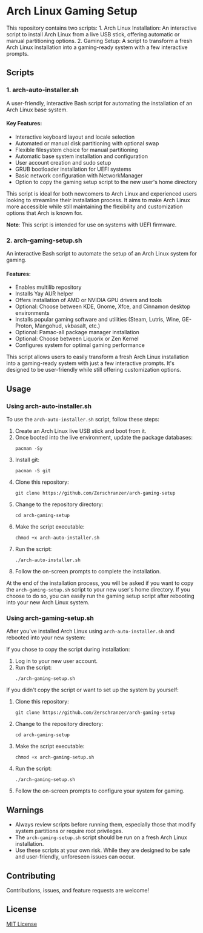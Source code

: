 # Arch Linux Gaming Setup

This repository contains two scripts: 1. Arch Linux Installation: An interactive script to install Arch Linux from a live USB stick, offering automatic or manual partitioning options. 2. Gaming Setup: A script to transform a fresh Arch Linux installation into a gaming-ready system with a few interactive prompts.

## Scripts

### 1. arch-auto-installer.sh

A user-friendly, interactive Bash script for automating the installation of an Arch Linux base system.

#### Key Features:
- Interactive keyboard layout and locale selection
- Automated or manual disk partitioning with optional swap
- Flexible filesystem choice for manual partitioning
- Automatic base system installation and configuration
- User account creation and sudo setup
- GRUB bootloader installation for UEFI systems
- Basic network configuration with NetworkManager
- Option to copy the gaming setup script to the new user's home directory

This script is ideal for both newcomers to Arch Linux and experienced users looking to streamline their installation process. It aims to make Arch Linux more accessible while still maintaining the flexibility and customization options that Arch is known for.

**Note**: This script is intended for use on systems with UEFI firmware.

### 2. arch-gaming-setup.sh

An interactive Bash script to automate the setup of an Arch Linux system for gaming.

#### Features:
- Enables multilib repository
- Installs Yay AUR helper
- Offers installation of AMD or NVIDIA GPU drivers and tools
- Optional: Choose between KDE, Gnome, Xfce, and Cinnamon desktop environments
- Installs popular gaming software and utilities (Steam, Lutris, Wine, GE-Proton, Mangohud, vkbasalt, etc.)
- Optional: Pamac-all package manager installation
- Optional: Choose between Liquorix or Zen Kernel
- Configures system for optimal gaming performance

This script allows users to easily transform a fresh Arch Linux installation into a gaming-ready system with just a few interactive prompts. It's designed to be user-friendly while still offering customization options.

## Usage

### Using arch-auto-installer.sh

To use the `arch-auto-installer.sh` script, follow these steps:

1. Create an Arch Linux live USB stick and boot from it.
2. Once booted into the live environment, update the package databases:
   ```
   pacman -Sy
   ```
3. Install git:
   ```
   pacman -S git
   ```
4. Clone this repository:
   ```
   git clone https://github.com/Zerschranzer/arch-gaming-setup
   ```
5. Change to the repository directory:
   ```
   cd arch-gaming-setup
   ```
6. Make the script executable:
   ```
   chmod +x arch-auto-installer.sh
   ```
7. Run the script:
   ```
   ./arch-auto-installer.sh
   ```
8. Follow the on-screen prompts to complete the installation.

At the end of the installation process, you will be asked if you want to copy the `arch-gaming-setup.sh` script to your new user's home directory. If you choose to do so, you can easily run the gaming setup script after rebooting into your new Arch Linux system.

### Using arch-gaming-setup.sh

After you've installed Arch Linux using `arch-auto-installer.sh` and rebooted into your new system:

If you chose to copy the script during installation:
1. Log in to your new user account.
2. Run the script:
   ```
   ./arch-gaming-setup.sh
   ```

If you didn't copy the script or want to set up the system by yourself:
1. Clone this repository:
   ```
   git clone https://github.com/Zerschranzer/arch-gaming-setup
   ```
2. Change to the repository directory:
   ```
   cd arch-gaming-setup
   ```
3. Make the script executable:
   ```
   chmod +x arch-gaming-setup.sh
   ```
4. Run the script:
   ```
   ./arch-gaming-setup.sh
   ```

5. Follow the on-screen prompts to configure your system for gaming.

## Warnings

- Always review scripts before running them, especially those that modify system partitions or require root privileges.
- The `arch-gaming-setup.sh` script should be run on a fresh Arch Linux installation.
- Use these scripts at your own risk. While they are designed to be safe and user-friendly, unforeseen issues can occur.

## Contributing

Contributions, issues, and feature requests are welcome!

## License

[MIT License](https://opensource.org/licenses/MIT)
